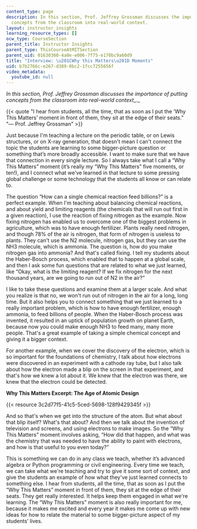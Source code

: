 ```yaml
---
content_type: page
description: In this section, Prof. Jeffrey Grossman discusses the importance of putting
  concepts from the classroom into real-world context.
layout: instructor_insights
learning_resource_types: []
ocw_type: CourseSection
parent_title: Instructor Insights
parent_type: ThisCourseAtMITSection
parent_uid: 01630360-4a0e-e006-7f75-e170bc9a60d9
title: "Interview: \u201CWhy this Matters\u201D Moments"
uid: b7b2766c-e267-d389-0bc2-1fcc7255656f
video_metadata:
  youtube_id: null
---
```


_In this section, Prof. Jeffrey Grossman discusses the importance of putting concepts from the classroom into real-world context__._

{{< quote "I hear from students, all the time, that as soon as I put the ‘Why This Matters’ moment in front of them, they sit at the edge of their seats." "— Prof. Jeffrey Grossman" >}}

Just because I'm teaching a lecture on the periodic table, or on Lewis structures, or on X-ray generation, that doesn't mean I can't connect the topic the students are learning to some bigger-picture question or something that’s more broadly accessible. I want to make sure that we have that connection in every single lecture. So I always take what I call a “Why This Matters” moment (it’s really my “Why This Matters” five moments, or ten!), and I connect what we’ve learned in that lecture to some pressing global challenge or some technology that the students all know or can relate to.

The question “How can a single chemical reaction feed billions?” is a perfect example. When I'm teaching about balancing chemical reactions, and about yield and limiting reagents (the chemicals that will run out first in a given reaction), I use the reaction of fixing nitrogen as the example. Now fixing nitrogen has enabled us to overcome one of the biggest problems in agriculture, which was to have enough fertilizer. Plants really need nitrogen, and though 78% of the air is nitrogen, that form of nitrogen is useless to plants. They can't use the N2 molecule, nitrogen gas, but they can use the NH3 molecule, which is ammonia. The question is, how do you make nitrogen gas into ammonia? And that's called fixing. I tell my students about the Haber-Bosch process, which enabled that to happen at a global scale, and then I ask some fun questions that are related to what we just learned, like “Okay, what is the limiting reagent? If we fix nitrogen for the next thousand years, are we going to run out of N2 in the air?”

I like to take these questions and examine them at a larger scale. And what you realize is that no, we won't run out of nitrogen in the air for a long, long time. But it also helps you to connect something that we just learned to a really important problem, which is how to have enough fertilizer, enough ammonia, to feed billions of people. When the Haber-Bosch process was invented, it resulted in an uptick of population growth on planet Earth, because now you could make enough NH3 to feed many, many more people. That's a great example of taking a simple chemical concept and giving it a bigger context.

For another example, when we cover the discovery of the electron, which is so important for the foundations of chemistry, I talk about how electrons were discovered in an experiment with a cathode ray tube, but I also talk about how the electron made a blip on the screen in that experiment, and that's how we knew a lot about it. We knew that the electron was there, we knew that the electron could be detected.

**Why This Matters Excerpt: The Age of Atomic Design**

{{< resource 3c2d77f5-41c5-5ced-5698-128f9429345f >}}

And so that's when we get into the structure of the atom. But what about that blip itself? What's that about? And then we talk about the invention of television and screens, and using electrons to make images. So the “Why This Matters” moment involves asking, “How did that happen, and what was the chemistry that was needed to have the ability to paint with electrons, and how is that useful to you even today?”

This is something we can do in any class we teach, whether it’s advanced algebra or Python programming or civil engineering. Every time we teach, we can take what we're teaching and try to give it some sort of context, and give the students an example of how what they've just learned connects to something else. I hear from students, all the time, that as soon as I put the “Why This Matters” moment in front of them, they sit at the edge of their seats. They get really interested. It helps keep them engaged in what we're learning. The “Why This Matters” moment is also really important for me, because it makes me excited and every year it makes me come up with new ideas for how to relate the material to some bigger-picture aspect of my students’ lives.